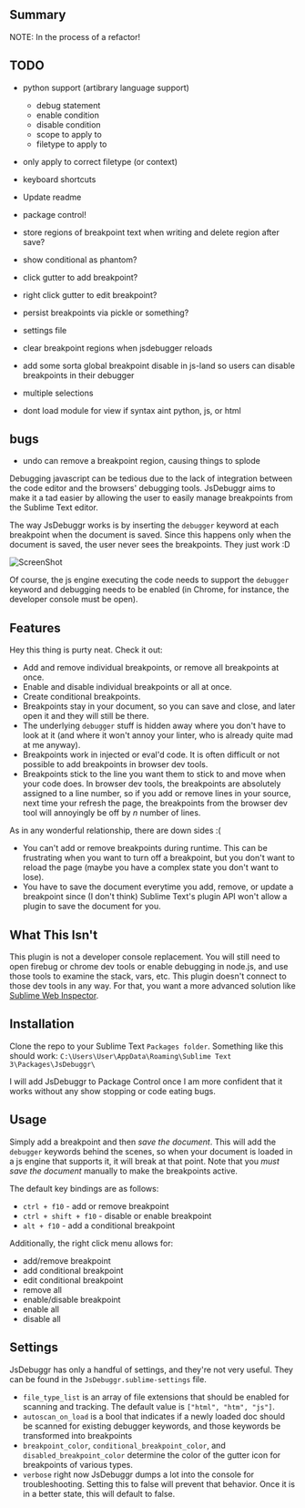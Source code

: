 Summary
---------
NOTE: In the process of a refactor!

TODO
----------
* python support (artibrary language support)
	* debug statement
	* enable condition
	* disable condition
	* scope to apply to
	* filetype to apply to
* only apply to correct filetype (or context)
* keyboard shortcuts
* Update readme
* package control!

* store regions of breakpoint text when writing and delete region after save?
* show conditional as phantom?
* click gutter to add breakpoint?
* right click gutter to edit breakpoint?
* persist breakpoints via pickle or something?
* settings file
* clear breakpoint regions when jsdebugger reloads
* add some sorta global breakpoint disable in js-land so users can disable breakpoints in their debugger
* multiple selections
* dont load module for view if syntax aint python, js, or html

bugs
------------
* undo can remove a breakpoint region, causing things to splode

Debugging javascript can be tedious due to the lack of integration between the code editor and the browsers' debugging tools. JsDebuggr aims to make it a tad easier by allowing the user to easily manage breakpoints from the Sublime Text editor.  

The way JsDebuggr works is by inserting the `debugger` keyword at each breakpoint when the document is saved. Since this happens only when the document is saved, the user never sees the breakpoints. They just work :D

![ScreenShot](https://raw.github.com/rDr4g0n/JsDebuggr/master/screens2.gif)

Of course, the js engine executing the code needs to support the `debugger` keyword and debugging needs to be enabled (in Chrome, for instance, the developer console must be open).


Features
--------
Hey this thing is purty neat. Check it out:
* Add and remove individual breakpoints, or remove all breakpoints at once.
* Enable and disable individual breakpoints or all at once.
* Create conditional breakpoints.
* Breakpoints stay in your document, so you can save and close, and later open it and they will still be there.
* The underlying `debugger` stuff is hidden away where you don't have to look at it (and where it won't annoy your linter, who is already quite mad at me anyway).
* Breakpoints work in injected or eval'd code. It is often difficult or not possible to add breakpoints in browser dev tools.
* Breakpoints stick to the line you want them to stick to and move when your code does. In browser dev tools, the breakpoints are absolutely assigned to a line number, so if you add or remove lines in your source, next time your refresh the page, the breakpoints from the browser dev tool will annoyingly be off by *n* number of lines.

As in any wonderful relationship, there are down sides :(
* You can't add or remove breakpoints during runtime. This can be frustrating when you want to turn off a breakpoint, but you don't want to reload the page (maybe you have a complex state you don't want to lose).
* You have to save the document everytime you add, remove, or update a breakpoint since (I don't think) Sublime Text's plugin API won't allow a plugin to save the document for you.


What This Isn't
---------------
This plugin is not a developer console replacement. You will still need to open firebug or chrome dev tools or enable debugging in node.js, and use those tools to examine the stack, vars, etc. This plugin doesn't connect to those dev tools in any way. For that, you want a more advanced solution like [Sublime Web Inspector](http://sokolovstas.github.io/SublimeWebInspector/).


Installation
------------
Clone the repo to your Sublime Text `Packages folder`. Something like this should work: `C:\Users\User\AppData\Roaming\Sublime Text 3\Packages\JsDebuggr\`

I will add JsDebuggr to Package Control once I am more confident that it works without any show stopping or code eating bugs.

Usage
-----
Simply add a breakpoint and then *save the document*. This will add the `debugger` keywords behind the scenes, so when your document is loaded in a js engine that supports it, it will break at that point. Note that you *must save the document* manually to make the breakpoints active.

The default key bindings are as follows:

* `ctrl + f10` - add or remove breakpoint
* `ctrl + shift + f10` - disable or enable breakpoint
* `alt + f10` - add a conditional breakpoint

Additionally, the right click menu allows for:

* add/remove breakpoint
* add conditional breakpoint
* edit conditional breakpoint
* remove all
* enable/disable breakpoint
* enable all
* disable all


Settings
--------
JsDebuggr has only a handful of settings, and they're not very useful. They can be found in the `JsDebuggr.sublime-settings` file.

* `file_type_list` is an array of file extensions that should be enabled for scanning and tracking. The default value is `["html", "htm", "js"]`.
* `autoscan_on_load` is a bool that indicates if a newly loaded doc should be scanned for existing debugger keywords, and those keywords be transformed into breakpoints
* `breakpoint_color`, `conditional_breakpoint_color`, and `disabled_breakpoint_color` determine the color of the gutter icon for breakpoints of various types.
* `verbose` right now JsDebuggr dumps a lot into the console for troubleshooting. Setting this to false will prevent that behavior. Once it is in a better state, this will default to false.